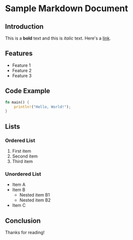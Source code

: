 # Sample Markdown Document

## Introduction

This is a **bold** text and this is *italic* text. Here's a [link](https://example.com).

## Features

- Feature 1
- Feature 2
- Feature 3

## Code Example

```rust
fn main() {
    println!("Hello, World!");
}
```

## Lists

### Ordered List
1. First item
2. Second item
3. Third item

### Unordered List
- Item A
- Item B
  - Nested item B1
  - Nested item B2
- Item C

## Conclusion

Thanks for reading!
